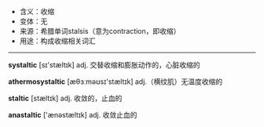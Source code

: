 - <span class="definition">含义：收缩</span>
- <span class="definition">变体：无</span>
- <span class="definition">来源：希腊单词stalsis（意为contraction，即收缩）</span>
- <span class="definition">用途：构成收缩相关词汇</span>

---

<span class="vocabulary">**systaltic**</span> [sɪ'stæltɪk] adj. 交替收缩和膨胀动作的，心脏收缩的

<span class="vocabulary">**athermosystaltic**</span> [æθɜːməʊsɪ'stæltɪk] adj.（横纹肌）无温度收缩的

<span class="vocabulary">**staltic**</span> [stæltɪk] adj. 收敛的，止血的

<span class="vocabulary">**anastaltic**</span> ['ænәstæltɪk] adj. 收敛止血的

